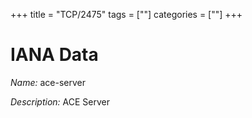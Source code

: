 +++
title = "TCP/2475"
tags = [""]
categories = [""]
+++

# IANA Data

_Name:_ ace-server

_Description:_ ACE Server


